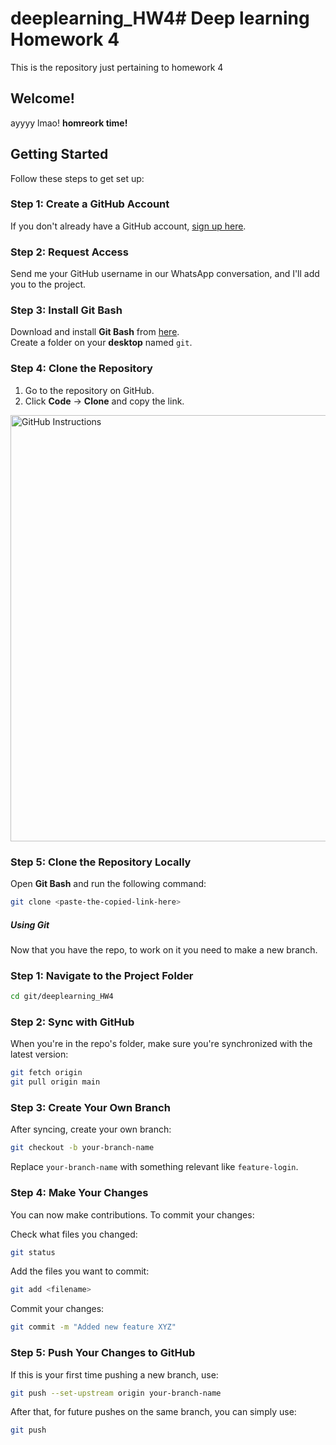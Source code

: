 # deeplearning_HW4# Deep learning Homework 4

This is the repository just pertaining to homework 4

## Welcome!

ayyyy lmao!  **homreork time!** 

## Getting Started

Follow these steps to get set up:

### Step 1: Create a GitHub Account  
If you don't already have a GitHub account, [sign up here](https://github.com/).

### Step 2: Request Access  
Send me your GitHub username in our WhatsApp conversation, and I'll add you to the project.

### Step 3: Install Git Bash  
Download and install **Git Bash** from [here](https://git-scm.com/downloads).  
Create a folder on your **desktop** named `git`.

### Step 4: Clone the Repository  
1. Go to the repository on GitHub.  
2. Click **Code** → **Clone** and copy the link.

<img width="682" alt="GitHub Instructions" src="https://github.com/user-attachments/assets/225feafe-9f64-4a2e-b848-5e61c4508932" />

### Step 5: Clone the Repository Locally  
Open **Git Bash** and run the following command:

```sh
git clone <paste-the-copied-link-here>
```
##### Using Git

Now that you have the repo, to work on it you need to make a new branch.

### Step 1: Navigate to the Project Folder
```sh
cd git/deeplearning_HW4
```

### Step 2: Sync with GitHub

When you're in the repo's folder, make sure you're synchronized with the latest version:

```sh
git fetch origin
git pull origin main
```

### Step 3: Create Your Own Branch

After syncing, create your own branch:

```sh
git checkout -b your-branch-name
```

Replace `your-branch-name` with something relevant like `feature-login`.

### Step 4: Make Your Changes

You can now make contributions. To commit your changes:

Check what files you changed:
```sh
git status
```

Add the files you want to commit:
```sh
git add <filename>
```

Commit your changes:
```sh
git commit -m "Added new feature XYZ"
```

### Step 5: Push Your Changes to GitHub

If this is your first time pushing a new branch, use:
```sh
git push --set-upstream origin your-branch-name
```

After that, for future pushes on the same branch, you can simply use:
```sh
git push
```

 

